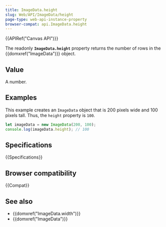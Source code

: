 ```yaml
---
title: ImageData.height
slug: Web/API/ImageData/height
page-type: web-api-instance-property
browser-compat: api.ImageData.height
---
```


{{APIRef("Canvas API")}}

The readonly **`ImageData.height`** property returns the number
of rows in the {{domxref("ImageData")}} object.

## Value

A number.

## Examples

This example creates an `ImageData` object that is 200 pixels wide and 100
pixels tall. Thus, the `height` property is `100`.

```js
let imageData = new ImageData(200, 100);
console.log(imageData.height); // 100
```

## Specifications

{{Specifications}}

## Browser compatibility

{{Compat}}

## See also

- {{domxref("ImageData.width")}}
- {{domxref("ImageData")}}
